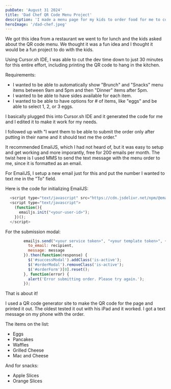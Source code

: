 ```yaml
---
pubDate: 'August 31 2024'
title: 'Dad Chef QR Code Menu Project'
description: 'I made a menu page for my kids to order food for me to cook. It uses a QR code menu page that they scan and open menu webpage and then place their order. I then get a text message with the order.'
heroImage: '/dad-chef.jpeg'
---
```


We got this idea from a restaurant we went to for lunch and the kids asked about the QR code menu. We thought it was a fun idea and I thought it would be a fun project to do with the kids.

Using Cursor.sh IDE, I was able to cut the dev time down to just 30 minutes for this entire effort, including printing the QR code to hang in the kitchen.

Requirements:

- I wanted to be able to automatically show "Brunch" and "Snacks" menu items between 9am and 5pm and then "Dinner" items after 5pm.
- I wanted to be able to have sides available for each item.
- I wanted to be able to have options for # of items, like "eggs" and be able to select 1, 2, or 3 eggs.

I basically plugged this into Cursor.sh IDE and it generated the code for me and I edited it to make it work for my needs.

I followed up with "I want them to be able to submit the order only after putting in their name and it should text me the order."

It recommended EmailJS, which I had not heard of, but it was easy to setup and get working and more imporantly, free for 200 emails per month. The twist here is I used MMS to send the text message with the menu order to me, since it is formatted as an email.

For EmailJS, I setup a new email just for this and put the number I wanted to text me in the "To" field.

Here is the code for initializing EmailJS:

```javascript
  <script type="text/javascript" src="https://cdn.jsdelivr.net/npm/@emailjs/browser@3/dist/email.min.js"></script>
  <script type="text/javascript">
    (function(){
      emailjs.init("<your-user-id>");
    })();
  </script>
```

For the submission modal:

```javascript
        emailjs.send("<your service token>", "<your template token>", {
          to_email: recipient,
          message: message
        }).then(function(response) {
          $('#successModal').addClass('is-active');
          $('#orderModal').removeClass('is-active');
          $('#orderForm')[0].reset();
        }, function(error) {
          alert('Error submitting order. Please try again.');
        });
```

That is about it!

I used a QR code generator site to make the QR code for the page and printed it out. The oldest tested it out with his iPad and it worked. I got a text message on my phone with the order.

The items on the list:

- Eggs
- Pancakes
- Waffles
- Grilled Cheese
- Mac and Cheese

And for snacks:

- Apple Slices
- Orange Slices
